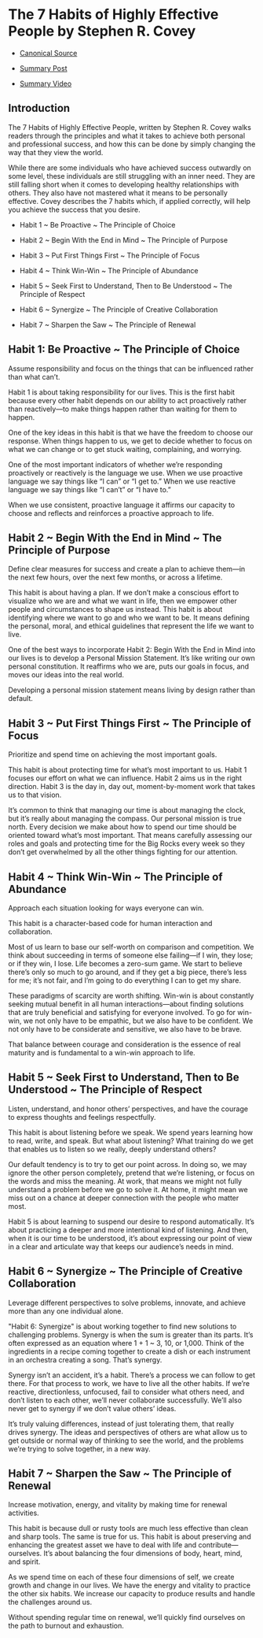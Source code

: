 # The 7 Habits of Highly Effective People by Stephen R. Covey

* [Canonical Source](https://www.franklincovey.com/courses/the-7-habits/)

* [Summary Post](https://www.reddit.com/r/productivity/comments/b0lu52/i_made_an_animation_to_summarise_the_best_lessons/)

* [Summary Video](https://www.youtube.com/watch?v=_nGzZ9m_Xsg&t=1s)

## Introduction

The 7 Habits of Highly Effective People, written by Stephen R. Covey walks
readers through the principles and what it takes to achieve both personal and
professional success, and how this can be done by simply changing the way that
they view the world.

While there are some individuals who have achieved success outwardly on some
level, these individuals are still struggling with an inner need. They are still
falling short when it comes to developing healthy relationships with others.
They also have not mastered what it means to be personally effective. Covey
describes the 7 habits which, if applied correctly, will help you achieve the
success that you desire.

* Habit 1 ~ Be Proactive ~ The Principle of Choice

* Habit 2 ~ Begin With the End in Mind ~ The Principle of Purpose

* Habit 3 ~ Put First Things First ~ The Principle of Focus

* Habit 4 ~ Think Win-Win ~ The Principle of Abundance

* Habit 5 ~ Seek First to Understand, Then to Be Understood ~ The Principle of Respect

* Habit 6 ~ Synergize ~ The Principle of Creative Collaboration

* Habit 7 ~ Sharpen the Saw ~ The Principle of Renewal


## Habit 1: Be Proactive  ~ The Principle of Choice

Assume responsibility and focus on the things that can be influenced rather than
what can’t.

Habit 1 is about taking responsibility for our lives. This is the first habit
because every other habit depends on our ability to act proactively rather than
reactively—to make things happen rather than waiting for them to happen.

One of the key ideas in this habit is that we have the freedom to choose our
response. When things happen to us, we get to decide whether to focus on what we
can change or to get stuck waiting, complaining, and worrying.

One of the most important indicators of whether we’re responding proactively or
reactively is the language we use. When we use proactive language we say things
like “I can” or “I get to.” When we use reactive language we say things like “I
can’t” or “I have to.”

When we use consistent, proactive language it affirms our capacity to choose and
reflects and reinforces a proactive approach to life.


##  Habit 2 ~ Begin With the End in Mind ~ The Principle of Purpose

Define clear measures for success and create a plan to achieve them—in the next
few hours, over the next few months, or across a lifetime.

This habit is about having a plan. If we don’t make a conscious effort to
visualize who we are and what we want in life, then we empower other people and
circumstances to shape us instead. This habit is about identifying where we want
to go and who we want to be. It means defining the personal, moral, and ethical
guidelines that represent the life we want to live.

One of the best ways to incorporate Habit 2: Begin With the End in Mind into our
lives is to develop a Personal Mission Statement. It’s like writing our own
personal constitution. It reaffirms who we are, puts our goals in focus, and
moves our ideas into the real world.

Developing a personal mission statement means living by design rather than
default.


## Habit 3 ~ Put First Things First ~ The Principle of Focus

Prioritize and spend time on achieving the most important goals.

This habit is about protecting time for what’s most important to us. Habit 1
focuses our effort on what we can influence. Habit 2 aims us in the right
direction. Habit 3 is the day in, day out, moment-by-moment work that takes us
to that vision.

It’s common to think that managing our time is about managing the clock, but
it’s really about managing the compass. Our personal mission is true north.
Every decision we make about how to spend our time should be oriented toward
what’s most important. That means carefully assessing our roles and goals and
protecting time for the Big Rocks every week so they don’t get overwhelmed by
all the other things fighting for our attention.


## Habit 4 ~ Think Win-Win ~ The Principle of Abundance

Approach each situation looking for ways everyone can win.

This habit is a character-based code for human interaction and collaboration.

Most of us learn to base our self-worth on comparison and competition. We think
about succeeding in terms of someone else failing—if I win, they lose; or if
they win, I lose. Life becomes a zero-sum game. We start to believe there’s only
so much to go around, and if they get a big piece, there’s less for me; it’s not
fair, and I’m going to do everything I can to get my share.

These paradigms of scarcity are worth shifting. Win-win is about constantly
seeking mutual benefit in all human interactions—about finding solutions that
are truly beneficial and satisfying for everyone involved. To go for win-win, we
not only have to be empathic, but we also have to be confident. We not only have
to be considerate and sensitive, we also have to be brave.

That balance between courage and consideration is the essence of real maturity
and is fundamental to a win-win approach to life.


## Habit 5 ~ Seek First to Understand, Then to Be Understood ~ The Principle of Respect

Listen, understand, and honor others’ perspectives, and have the courage to
express thoughts and feelings respectfully.

This habit is about listening before we speak. We spend years learning how to
read, write, and speak. But what about listening? What training do we get that
enables us to listen so we really, deeply understand others? 

Our default tendency is to try to get our point across. In doing so, we may
ignore the other person completely, pretend that we’re listening, or focus on
the words and miss the meaning. At work, that means we might not fully
understand a problem before we go to solve it. At home, it might mean we miss
out on a chance at deeper connection with the people who matter most.

Habit 5 is about learning to suspend our desire to respond automatically. It’s
about practicing a deeper and more intentional kind of listening. And then, when
it is our time to be understood, it’s about expressing our point of view in a
clear and articulate way that keeps our audience’s needs in mind.


## Habit 6 ~ Synergize ~ The Principle of Creative Collaboration

Leverage different perspectives to solve problems, innovate, and achieve more
than any one individual alone.

"Habit 6: Synergize" is about working together to find new solutions to
challenging problems. Synergy is when the sum is greater than its parts. It’s
often expressed as an equation where 1 + 1 ~ 3, 10, or 1,000. Think of the
ingredients in a recipe coming together to create a dish or each instrument in
an orchestra creating a song. That’s synergy.

Synergy isn’t an accident, it’s a habit. There’s a process we can follow to get
there. For that process to work, we have to live all the other habits. If we’re
reactive, directionless, unfocused, fail to consider what others need, and don’t
listen to each other, we’ll never collaborate successfully. We’ll also never get
to synergy if we don’t value others’ ideas.

It’s truly valuing differences, instead of just tolerating them, that really
drives synergy. The ideas and perspectives of others are what allow us to get
outside or normal way of thinking to see the world, and the problems we’re
trying to solve together, in a new way.


## Habit 7 ~ Sharpen the Saw ~ The Principle of Renewal

Increase motivation, energy, and vitality by making time for renewal activities.

This habit is because dull or rusty tools are much less effective than clean and sharp tools. The same is true for us. This habit is about preserving and enhancing the greatest asset we have to deal with life and contribute—ourselves. It’s about balancing the four dimensions of body, heart, mind, and spirit.

As we spend time on each of these four dimensions of self, we create growth and change in our lives. We have the energy and vitality to practice the other six habits. We increase our capacity to produce results and handle the challenges around us.

Without spending regular time on renewal, we’ll quickly find ourselves on the path to burnout and exhaustion.
